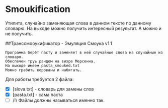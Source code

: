 # Smoukification
Утилита, случайно заменяющая слова в данном тексте по данному словарю. На выходе можно получить интересный результат. А можно и не получить.

##Транссмооукификатор - Эмуляция Смоука v1.1
```
Программа берёт пасту и заменяет в ней случайные слова на случайные из словаря.
Обеспечен труъ рандом на вихре Мерсенна.
На выходе имеем pasta_smouked.txt
Можно грабить корованы и набигать.
```
Для работы требуется 2 файла:

- [x] [slova.txt] - словарь для замены слов
- [x] [pasta.txt] - сама паста
- [ ] /!\ Файлы должны называться именно так.
